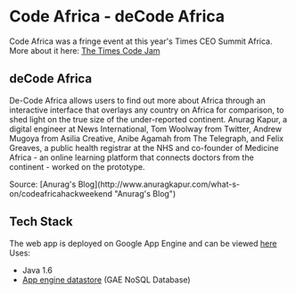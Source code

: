 Code Africa - deCode Africa
===========================

Code Africa was a fringe event at this year's Times CEO Summit Africa. More about it here: [The Times Code Jam](http://www.thetimes.co.uk/tto/public/codeafrica/article3358455.ece "The Times, London")

deCode Africa
-------------
<p>De-Code Africa allows users to find out more about Africa through an interactive interface that overlays any country on Africa for comparison, to shed light on the true size of the under-reported continent. Anurag Kapur, a digital engineer at News International, Tom Woolway from Twitter, Andrew Mugoya from Asilia Creative, Anibe Agamah from The Telegraph, and Felix Greaves, a public health registrar at the NHS and co-founder of Medicine Africa - an online learning platform that connects doctors from the continent - worked on the prototype.</p>
Source: [Anurag's Blog](http://www.anuragkapur.com/what-s-on/codeafricahackweekend "Anurag's Blog")

Tech Stack
----------
The web app is deployed on Google App Engine and can be viewed [here](http://thetimescodejam.appspot.com/ "deCode Africa")
Uses:
* Java 1.6
* [App engine datastore](https://developers.google.com/appengine/docs/java/datastore/ "GAE Datastore") (GAE NoSQL Database)
